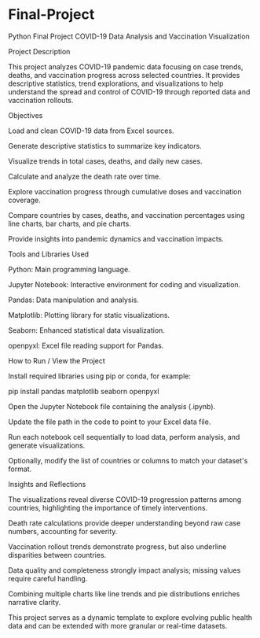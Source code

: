 # Final-Project
Python Final Project
COVID-19 Data Analysis and Vaccination Visualization

Project Description

This project analyzes COVID-19 pandemic data focusing on case trends, deaths, and vaccination progress across selected countries. It provides descriptive statistics, trend explorations, and visualizations to help understand the spread and control of COVID-19 through reported data and vaccination rollouts.

Objectives

Load and clean COVID-19 data from Excel sources.

Generate descriptive statistics to summarize key indicators.

Visualize trends in total cases, deaths, and daily new cases.

Calculate and analyze the death rate over time.

Explore vaccination progress through cumulative doses and vaccination coverage.

Compare countries by cases, deaths, and vaccination percentages using line charts, bar charts, and pie charts.

Provide insights into pandemic dynamics and vaccination impacts.

Tools and Libraries Used

Python: Main programming language.

Jupyter Notebook: Interactive environment for coding and visualization.

Pandas: Data manipulation and analysis.

Matplotlib: Plotting library for static visualizations.

Seaborn: Enhanced statistical data visualization.

openpyxl: Excel file reading support for Pandas.

How to Run / View the Project

Install required libraries using pip or conda, for example:

pip install pandas matplotlib seaborn openpyxl

Open the Jupyter Notebook file containing the analysis (.ipynb).

Update the file path in the code to point to your Excel data file.

Run each notebook cell sequentially to load data, perform analysis, and generate visualizations.

Optionally, modify the list of countries or columns to match your dataset's format.

Insights and Reflections

The visualizations reveal diverse COVID-19 progression patterns among countries, highlighting the importance of timely interventions.

Death rate calculations provide deeper understanding beyond raw case numbers, accounting for severity.

Vaccination rollout trends demonstrate progress, but also underline disparities between countries.

Data quality and completeness strongly impact analysis; missing values require careful handling.

Combining multiple charts like line trends and pie distributions enriches narrative clarity.

This project serves as a dynamic template to explore evolving public health data and can be extended with more granular or real-time datasets.
